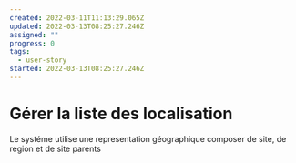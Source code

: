 ```yaml
---
created: 2022-03-11T11:13:29.065Z
updated: 2022-03-13T08:25:27.246Z
assigned: ""
progress: 0
tags:
  - user-story
started: 2022-03-13T08:25:27.246Z
---
```


# Gérer la liste des localisation

Le systéme utilise une representation géographique composer de site, de region et de site parents
